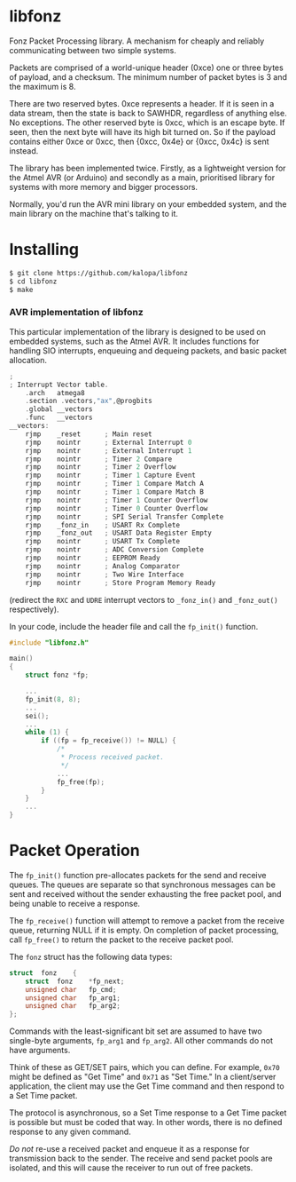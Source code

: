 libfonz
=======

Fonz Packet Processing library. A mechanism for cheaply and reliably
communicating between two simple systems.

Packets are comprised of a world-unique header (0xce) one or three bytes
of payload, and a checksum. The minimum number of packet bytes is 3 and
the maximum is 8.

There are two reserved bytes. 0xce represents a header. If it is seen in
a data stream, then the state is back to SAWHDR, regardless of anything
else. No exceptions. The other reserved byte is 0xcc, which is an escape
byte. If seen, then the next byte will have its high bit turned on. So
if the payload contains either 0xce or 0xcc, then {0xcc, 0x4e} or {0xcc,
0x4c} is sent instead.

The library has been implemented twice. Firstly, as a lightweight version
for the Atmel AVR (or Arduino) and secondly as a main, prioritised
library for systems with more memory and bigger processors.

Normally, you'd run the AVR mini library on your embedded system, and
the main library on the machine that's talking to it.

Installing
==========

```bash
$ git clone https://github.com/kalopa/libfonz
$ cd libfonz
$ make
```

### AVR implementation of libfonz

This particular implementation of the library is designed to be used on
embedded systems, such as the Atmel AVR. It includes functions for
handling SIO interrupts, enqueuing and dequeing packets, and basic
packet allocation.

```C
;
; Interrupt Vector table.
	.arch	atmega8
	.section .vectors,"ax",@progbits
	.global	__vectors
	.func	__vectors
__vectors:
	rjmp	_reset		; Main reset
	rjmp	nointr		; External Interrupt 0
	rjmp	nointr		; External Interrupt 1
	rjmp	nointr		; Timer 2 Compare
	rjmp	nointr		; Timer 2 Overflow
	rjmp	nointr		; Timer 1 Capture Event
	rjmp	nointr		; Timer 1 Compare Match A
	rjmp	nointr		; Timer 1 Compare Match B
	rjmp	nointr		; Timer 1 Counter Overflow
	rjmp	nointr		; Timer 0 Counter Overflow
	rjmp	nointr		; SPI Serial Transfer Complete
	rjmp	_fonz_in	; USART Rx Complete
	rjmp	_fonz_out	; USART Data Register Empty
	rjmp	nointr		; USART Tx Complete
	rjmp	nointr		; ADC Conversion Complete
	rjmp	nointr		; EEPROM Ready
	rjmp	nointr		; Analog Comparator
	rjmp	nointr		; Two Wire Interface
	rjmp	nointr		; Store Program Memory Ready
```

(redirect the `RXC` and `UDRE` interrupt vectors to `_fonz_in()` and `_fonz_out()` respectively).

In your code, include the header file and call the `fp_init()` function.

```C
#include "libfonz.h"

main()
{
	struct fonz *fp;

	...
	fp_init(8, 8);
	...
	sei();
	...
	while (1) {
		if ((fp = fp_receive()) != NULL) {
			/*
			 * Process received packet.
			 */
			...
			fp_free(fp);
		}
	}
	...
}
```

Packet Operation
================

The `fp_init()` function pre-allocates packets for the send and receive queues.
The queues are separate so that synchronous messages can be sent and received
without the sender exhausting the free packet pool, and being unable to receive
a response.

The `fp_receive()` function will attempt to remove a packet from the receive
queue, returning NULL if it is empty.
On completion of packet processing, call `fp_free()` to return the packet to
the receive packet pool.

The `fonz` struct has the following data types:

```C
struct  fonz    {
	struct	fonz	*fp_next;
	unsigned char	fp_cmd;
	unsigned char	fp_arg1;
	unsigned char	fp_arg2;
};
```

Commands with the least-significant bit set are assumed to have two single-byte arguments,
`fp_arg1` and `fp_arg2`.
All other commands do not have arguments.

Think of these as GET/SET pairs, which you can define.
For example, `0x70` might be defined as "Get Time" and `0x71` as "Set Time."
In a client/server application, the client may use the Get Time command and then respond
to a Set Time packet.

The protocol is asynchronous, so a Set Time response to a Get Time packet is possible but
must be coded that way.
In other words, there is no defined response to any given command.

*Do not* re-use a received packet and enqueue it as a response for transmission
back to the sender.
The receive and send packet pools are isolated, and this will cause the receiver
to run out of free packets.
